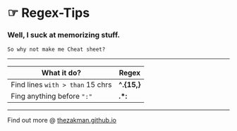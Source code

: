 
☞ Regex-Tips 
==================================
### Well, I suck at memorizing stuff.
```
So why not make me Cheat sheet?
```

***

**What it do?** | Regex 
--- | --- 
Find lines `with > than` 15 chrs |  **^.{15,}**
Fing anything before `":"` | **.*:**

***

Find out more @ [thezakman.github.io](http://thezakman.github.io/)

